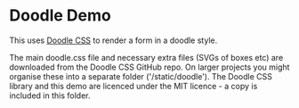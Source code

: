 # Doodle Demo

This uses [Doodle CSS](https://chr15m.github.io/DoodleCSS/) to render a form in a doodle style.

The main doodle.css file and necessary extra files (SVGs of boxes etc) are downloaded from the Doodle CSS GitHub repo.
On larger projects you might organise these into a separate folder ('/static/doodle').
The Doodle CSS library and this demo are licenced under the MIT licence - a copy is included in this folder.